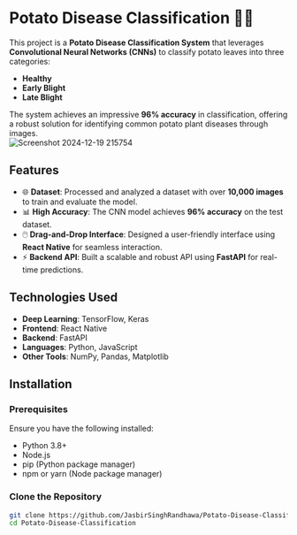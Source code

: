 # Potato Disease Classification 🍠🌱  

This project is a **Potato Disease Classification System** that leverages **Convolutional Neural Networks (CNNs)** to classify potato leaves into three categories:  
- **Healthy**  
- **Early Blight**  
- **Late Blight**  

The system achieves an impressive **96% accuracy** in classification, offering a robust solution for identifying common potato plant diseases through images.  
![Screenshot 2024-12-19 215754](https://github.com/user-attachments/assets/a3825670-e17e-40ac-8ee4-401e7afe1a01)


## Features  
- 🌐 **Dataset**: Processed and analyzed a dataset with over **10,000 images** to train and evaluate the model.  
- 📊 **High Accuracy**: The CNN model achieves **96% accuracy** on the test dataset.  
- 🖱️ **Drag-and-Drop Interface**: Designed a user-friendly interface using **React Native** for seamless interaction.  
- ⚡ **Backend API**: Built a scalable and robust API using **FastAPI** for real-time predictions.  

## Technologies Used  
- **Deep Learning**: TensorFlow, Keras  
- **Frontend**: React Native  
- **Backend**: FastAPI  
- **Languages**: Python, JavaScript  
- **Other Tools**: NumPy, Pandas, Matplotlib  

## Installation  

### Prerequisites  
Ensure you have the following installed:  
- Python 3.8+  
- Node.js  
- pip (Python package manager)  
- npm or yarn (Node package manager)  

### Clone the Repository  
```bash  
git clone https://github.com/JasbirSinghRandhawa/Potato-Disease-Classification.git  
cd Potato-Disease-Classification  
